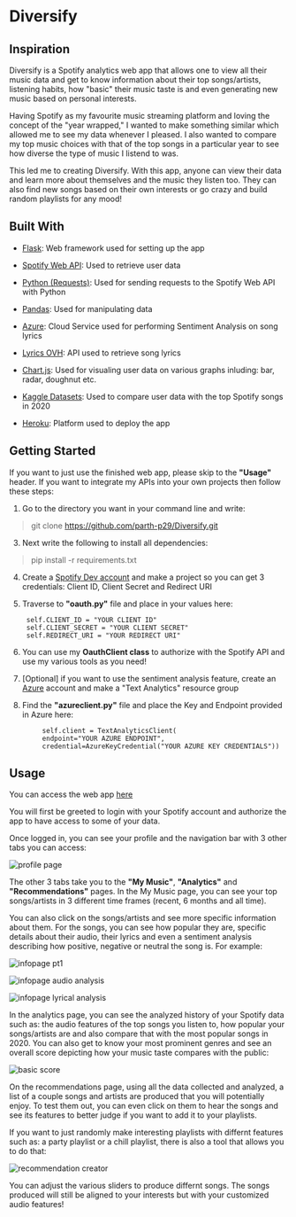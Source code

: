 # Diversify

## Inspiration

Diversify is a Spotify analytics web app that allows one to view all their music data and get to know information about their top songs/artists, listening habits, how "basic" their music taste is and even generating new music based on personal interests.

Having Spotify as my favourite music streaming platform and loving the concept of the "year wrapped," I wanted to make something similar which allowed me to see my data whenever I pleased. I also wanted to compare my top music choices with that of the top songs in a particular year to see how diverse the type of music I listend to was. 

This led me to creating Diversify. With this app, anyone can view their data and learn more about themselves and the music they listen too. They can also find new songs based on their own interests or go crazy and build random playlists for any mood! 

## Built With

- [Flask](https://flask.palletsprojects.com/en/1.1.x/): Web framework used for setting up the app

- [Spotify Web API](https://developer.spotify.com/documentation/web-api/): Used to retrieve user data

- [Python (Requests)](https://docs.python-requests.org/en/master/): Used for sending requests to the Spotify Web API with Python

- [Pandas](https://pandas.pydata.org/): Used for manipulating data

- [Azure](https://azure.microsoft.com/en-ca/services/cognitive-services/text-analytics/): Cloud Service used for performing Sentiment Analysis on song lyrics

- [Lyrics OVH](https://lyricsovh.docs.apiary.io/#reference/0/lyrics-of-a-song/search): API used to retrieve song lyrics

- [Chart.js](https://www.chartjs.org/docs/latest/): Used for visualing user data on various graphs inluding: bar, radar, doughnut etc.

- [Kaggle Datasets](https://www.kaggle.com/atillacolak/top-50-spotify-tracks-2020): Used to compare user data with the top Spotify songs in 2020

- [Heroku](https://dashboard.heroku.com/apps): Platform used to deploy the app

## Getting Started

If you want to just use the finished web app, please skip to the **"Usage"** header. If you want to integrate my APIs into your own projects then follow these steps:

1. Go to the directory you want in your command line and write: 
> git clone https://github.com/parth-p29/Diversify.git
3. Next write the following to install all dependencies: 
> pip install -r requirements.txt
4. Create a [Spotify Dev account](https://developer.spotify.com/dashboard/login) and make a project so you can get 3 credentials: Client ID, Client Secret and Redirect URI
5. Traverse to **"oauth.py"** file and place in your values here:

        self.CLIENT_ID = "YOUR CLIENT ID"
        self.CLIENT_SECRET = "YOUR CLIENT SECRET"
        self.REDIRECT_URI = "YOUR REDIRECT URI"

6. You can use my **OauthClient class** to authorize with the Spotify API and use my various tools as you need!
7. [Optional] if you want to use the sentiment analysis feature, create an [Azure](https://azure.microsoft.com/en-us/free/) account and make a "Text Analytics" resource group
8. Find the **"azureclient.py"** file and place the Key and Endpoint provided in Azure here:

            self.client = TextAnalyticsClient(
            endpoint="YOUR AZURE ENDPOINT",
            credential=AzureKeyCredential("YOUR AZURE KEY CREDENTIALS"))

## Usage
    
You can access the web app [here](https://diversify-application.herokuapp.com/)

You will first be greeted to login with your Spotify account and authorize the app to have access to some of your data.

Once logged in, you can see your profile and the navigation bar with 3 other tabs you can access:

![profile page](https://user-images.githubusercontent.com/69891859/114288135-d1964900-9a3a-11eb-8f9e-4563268128bc.png)

The other 3 tabs take you to the **"My Music"**, **"Analytics"** and **"Recommendations"** pages. In the My Music page, you can see your top songs/artists in 3 different time frames (recent, 6 months and all time).

You can also click on the songs/artists and see more specific information about them. For the songs, you can see how popular they are, specific details about their audio, their lyrics and even a sentiment analysis describing how positive, negative or neutral the song is. For example:


![infopage pt1](https://user-images.githubusercontent.com/69891859/114288382-5d10d980-9a3d-11eb-8cfd-064fe71549f9.png)

![infopage audio analysis](https://user-images.githubusercontent.com/69891859/114288412-c1cc3400-9a3d-11eb-9e1c-79d58aea6280.png)

![infopage lyrical analysis](https://user-images.githubusercontent.com/69891859/114288423-d9a3b800-9a3d-11eb-87af-b50a783f4b44.png)

In the analytics page, you can see the analyzed history of your Spotify data such as: the audio features of the top songs you listen to, how popular your songs/artists are and also compare that with the most popular songs in 2020. You can also get to know your most prominent genres and see an overall score depicting how your music taste compares with the public:

![basic score](https://user-images.githubusercontent.com/69891859/114288481-48811100-9a3e-11eb-9f6b-a439945aeccd.png)

On the recommendations page, using all the data collected and analyzed, a list of a couple songs and artists are produced that you will potentially enjoy. To test them out, you can even click on them to hear the songs and see its features to better judge if you want to add it to your playlists. 

If you want to just randomly make interesting playlists with differnt features such as: a party playlist or a chill playlist, there is also a tool that allows you to do that:

![recommendation creator](https://user-images.githubusercontent.com/69891859/114288583-466b8200-9a3f-11eb-9b20-b00e6db93323.png)

You can adjust the various sliders to produce differnt songs. The songs produced will still be aligned to your interests but with your customized audio features!


